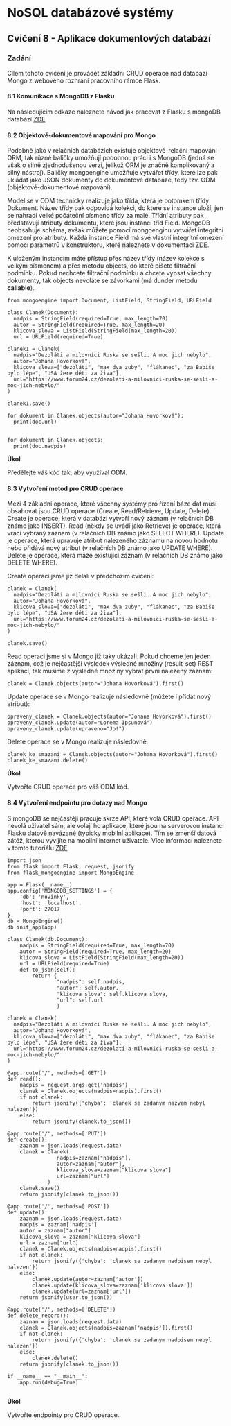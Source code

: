 # NoSQL databázové systémy

## Cvičení 8 - Aplikace dokumentových databází

### Zadání

Cílem tohoto cvičení je provádět základní CRUD operace nad databází Mongo z webového rozhraní pracovního rámce Flask.

#### 8.1 Komunikace s MongoDB z Flasku

Na následujícím odkaze naleznete návod jak pracovat z Flasku s mongoDB databází [ZDE](https://stackabuse.com/integrating-mongodb-with-flask-using-flask-pymongo/)

#### 8.2 Objektově-dokumentové mapování pro Mongo

Podobně jako v relačních databázích existuje objektově-relační mapování ORM, tak různé balíčky umožňují podobnou práci i s MongoDB (jedná se však o silně zjednodušenou verzi, jelikož ORM je značně komplikovaný a silný nástroj). Balíčky mongoengine umožňuje vytvářet třídy, které lze pak ukládat jako JSON dokumenty do dokumentové databáze, tedy tzv. ODM (objektově-dokumentové mapování). 

Model se v ODM technicky realizuje jako třída, která je potomkem třídy Dokument. Název třídy pak odpovídá kolekci, do které se instance uloží, jen se nahradí velké počáteční písmeno třídy za malé. Třídní atributy pak představují atributy dokumentu, které jsou instancí tříd Field. MongoDB neobsahuje schéma, avšak můžete pomocí mongoenginu vytvářet integritní omezení pro atributy. Každá instance Field má své vlastní integritní omezení pomocí parametrů v konstruktoru, které naleznete v dokumentaci [ZDE](https://docs.mongoengine.org/apireference.html#fields).

K uloženým instancím máte přístup přes název třídy (název kolekce s velkým písmenem) a přes metodu objects, do které píšete filtrační podmínku. Pokud nechcete filtrační podmínku a chcete vypsat všechny dokumenty, tak objects nevoláte se závorkami (má dunder metodu __callable__).

```
from mongoengine import Document, ListField, StringField, URLField

class Clanek(Document):
  nadpis = StringField(required=True, max_length=70)
  autor = StringField(required=True, max_length=20)
  klicova_slova = ListField(StringField(max_length=20))
  url = URLField(required=True)
  
clanek1 = Clanek(
  nadpis="Dezoláti a milovníci Ruska se sešli. A moc jich nebylo",
  autor="Johana Hovorková",
  klicova_slova=["dezoláti", "max dva zuby", "flákanec", "za Babiše bylo lépe", "USA žere děti za živa"],
  url="https://www.forum24.cz/dezolati-a-milovnici-ruska-se-sesli-a-moc-jich-nebylo/"
)

clanek1.save()

for dokument in Clanek.objects(autor="Johana Hovorková"):
  print(doc.url)


for dokument in Clanek.objects:
  print(doc.nadpis)
```

**Úkol**

Předělejte váš kód tak, aby využíval ODM.


#### 8.3 Vytvoření metod pro CRUD operace

Mezi 4 základní operace, které všechny systémy pro řízení báze dat musí obsahovat jsou CRUD operace (Create, Read/Retrieve, Update, Delete). Create je operace, která v databázi vytvoří nový záznam (v relačních DB známo jako INSERT). Read (někdy se uvádí jako Retrieve) je operace, která vrací vybraný záznam (v relačních DB známo jako SELECT WHERE). Update je operace, která upravuje atribut nalezeného záznamu na novou hodnotu nebo přidává nový atribut (v relačních DB známo jako UPDATE WHERE). Delete je operace, která maže existující záznam (v relačních DB známo jako DELETE WHERE).

Create operaci jsme již dělali v předchozím cvičení:

```
clanek = Clanek(
  nadpis="Dezoláti a milovníci Ruska se sešli. A moc jich nebylo",
  autor="Johana Hovorková",
  klicova_slova=["dezoláti", "max dva zuby", "flákanec", "za Babiše bylo lépe", "USA žere děti za živa"],
  url="https://www.forum24.cz/dezolati-a-milovnici-ruska-se-sesli-a-moc-jich-nebylo/"
)

clanek.save()
```

Read operaci jsme si v Mongo již taky ukázali. Pokud chceme jen jeden záznam, což je nejčastější výsledek výsledné množiny (result-set) REST aplikací, tak musíme z výsledné množiny vybrat první nalezený záznam:

```
clanek = Clanek.objects(autor="Johana Hovorková").first()
```

Update operace se v Mongo realizuje následovně (můžete i přidat nový atribut):

```
opraveny_clanek = Clanek.objects(autor="Johana Hovorková").first()
opraveny_clanek.update(autor="Lorema Ipsunová")
opraveny_clanek.update(upraveno="Jo!")
```

Delete operace se v Mongo realizuje následovně:

```
clanek_ke_smazani = Clanek.objects(autor="Johana Hovorková").first()
clanek_ke_smazani.delete()
```

**Úkol**

Vytvořte CRUD operace pro váš ODM kód.

#### 8.4 Vytvoření endpointu pro dotazy nad Mongo

S mongoDB se nejčastěji pracuje skrze API, které volá CRUD operace. API nevolá uživatel sám, ale volají ho aplikace, které jsou na serverovou instanci Flasku datově navázané (typicky mobilní aplikace). Tím se zmenší datová zátěž, kterou vyvíjíte na mobilní internet uživatele. Více informací naleznete v tomto tutoriálu [ZDE](https://pythonbasics.org/flask-mongodb/)

```
import json
from flask import Flask, request, jsonify
from flask_mongoengine import MongoEngine

app = Flask(__name__)
app.config['MONGODB_SETTINGS'] = {
    'db': 'novinky',
    'host': 'localhost',
    'port': 27017
}
db = MongoEngine()
db.init_app(app)

class Clanek(db.Document):
    nadpis = StringField(required=True, max_length=70)
    autor = StringField(required=True, max_length=20)
    klicova_slova = ListField(StringField(max_length=20))
    url = URLField(required=True)
    def to_json(self):
        return {
                "nadpis": self.nadpis,
                "autor": self.autor,
                "klicova slova": self.klicova_slova,
                "url": self.url
                }
                
clanek = Clanek(
  nadpis="Dezoláti a milovníci Ruska se sešli. A moc jich nebylo",
  autor="Johana Hovorková",
  klicova_slova=["dezoláti", "max dva zuby", "flákanec", "za Babiše bylo lépe", "USA žere děti za živa"],
  url="https://www.forum24.cz/dezolati-a-milovnici-ruska-se-sesli-a-moc-jich-nebylo/"
)

@app.route('/', methods=['GET'])
def read():
    nadpis = request.args.get('nadpis')
    clanek = Clanek.objects(nadpis=nadpis).first()
    if not clanek:
        return jsonify({'chyba': 'clanek se zadanym nazvem nebyl nalezen'})
    else:
        return jsonify(clanek.to_json())

@app.route('/', methods=['PUT'])
def create():
    zaznam = json.loads(request.data)
    clanek = Clanek(
                nadpis=zaznam["nadpis"],
                autor=zaznam["autor"],
                klicova_slova=zaznam["klicova slova"]
                url=zaznam["url"]
             )
    clanek.save()
    return jsonify(clanek.to_json())

@app.route('/', methods=['POST'])
def update():
    zaznam = json.loads(request.data)
    nadpis = zaznam['nadpis']
    autor = zaznam["autor"]
    klicova_slova = zaznam["klicova slova"]
    url = zaznam["url"]
    clanek = Clanek.objects(nadpis=nadpis).first()
    if not clanek:
        return jsonify({'chyba': 'clanek se zadanym nadpisem nebyl nalezen'})
    else:
        clanek.update(autor=zaznam['autor'])
        clanek.update(klicova_slova=zaznam['klicova slova'])
        clanek.update(url=zaznam['url'])
    return jsonify(user.to_json())

@app.route('/', methods=['DELETE'])
def delete_record():
    zaznam = json.loads(request.data)
    clanek = Clanek.objects(nadpis=zaznam['nadpis']).first()
    if not clanek:
        return jsonify({'chyba': 'clanek se zadanym nadpisem nebyl nalezen'})
    else:
        clanek.delete()
    return jsonify(clanek.to_json())

if __name__ == "__main__":
    app.run(debug=True)
    
```

**Úkol**

Vytvořte endpointy pro CRUD operace.
